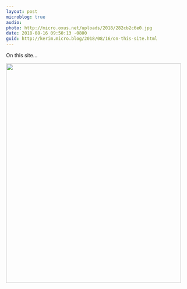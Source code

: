```yaml
---
layout: post
microblog: true
audio: 
photo: http://micro.oxus.net/uploads/2018/282cb2c6e0.jpg
date: 2018-08-16 09:50:13 -0800
guid: http://kerim.micro.blog/2018/08/16/on-this-site.html
---
```

On this site…

<img src="http://micro.oxus.net/uploads/2018/282cb2c6e0.jpg" width="480" height="600" />
